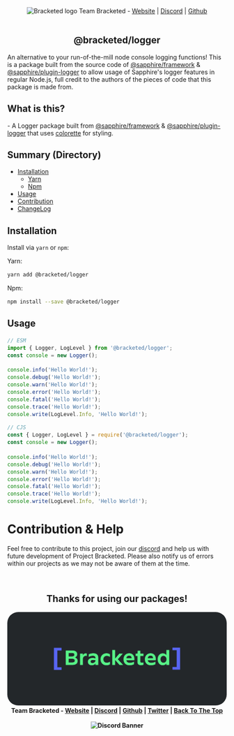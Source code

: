 <div align="center" id="top">
    <img src="https://raw.githubusercontent.com/Bracketed/Bracketed-Packages/main/assets/LogoText.png" alt="Bracketed logo" width="800"/>
    Team Bracketed - <a href="https://bracketed.co.uk" >Website</a> | <a href="https://bracketed.co.uk/discord" >Discord</a> | <a href="https://github.com/Bracketed" >Github</a>
</div>

<br>

<h2 align="center" >@bracketed/logger</h2>

An alternative to your run-of-the-mill node console logging functions!
This is a package built from the source code of [@sapphire/framework](https://www.npmjs.com/package/@sapphire/framework) & [@sapphire/plugin-logger](https://www.npmjs.com/package/@sapphire/plugin-logger) to allow usage of Sapphire's logger features in regular Node.js, full credit to the authors of the pieces of code that this package is made from.

<h2>What is this?</h2>

\- A Logger package built from [@sapphire/framework](https://www.npmjs.com/package/@sapphire/framework) & [@sapphire/plugin-logger](https://www.npmjs.com/package/@sapphire/plugin-logger) that uses [colorette](https://www.npmjs.com/package/colorette) for styling.

<h2>Summary (Directory)</h2>

-   [Installation](#Installation)
      <!--truncate-->
    -   [Yarn](#YarnInstall)
    -   [Npm](#NpmInstall)
-   [Usage](#Usage)
-   [Contribution](#Contribution)
-   [ChangeLog](#versionlog)

<h2 id="Installation">Installation</h2>

Install via `yarn` or `npm`:

<p id="YarnInstall">Yarn:</p>

```sh
yarn add @bracketed/logger
```

<p id="NpmInstall">Npm:</p>

```sh
npm install --save @bracketed/logger
```

<h2 id="Usage">Usage</h2>

```ts
// ESM
import { Logger, LogLevel } from '@bracketed/logger';
const console = new Logger();

console.info('Hello World!');
console.debug('Hello World!');
console.warn('Hello World!');
console.error('Hello World!');
console.fatal('Hello World!');
console.trace('Hello World!');
console.write(LogLevel.Info, 'Hello World!');
```

```ts
// CJS
const { Logger, LogLevel } = require('@bracketed/logger');
const console = new Logger();

console.info('Hello World!');
console.debug('Hello World!');
console.warn('Hello World!');
console.error('Hello World!');
console.fatal('Hello World!');
console.trace('Hello World!');
console.write(LogLevel.Info, 'Hello World!');
```

<h1 id="Contribution">Contribution & Help</h1>

Feel free to contribute to this project, join our [discord](https://bracketed.co.uk/discord) and help us with future development of Project Bracketed.
Please also notify us of errors within our projects as we may not be aware of them at the time.

<br>

<div align="center" style="font-weight: bold">
    <h2>Thanks for using our packages!</h2>
    <img src="https://github.com/Bracketed/Branding/blob/main/Banners/LogoBannerTextMini.png?raw=true" alt="Bracketed logo" width="900" style="border-radius: 25px" />
    Team Bracketed - <a href="https://bracketed.co.uk" >Website</a> | <a href="https://bracketed.co.uk/discord" >Discord</a> | <a href="https://github.com/Bracketed" >Github</a> | <a href="https://twitter.com/teambracketed" >Twitter</a> | <a href="#top" >Back To The Top</a>
    <br>
    <br>
    <img src="https://discordapp.com/api/guilds/1041758035355369542/widget.png?style=banner2" alt="Discord Banner" href="https://bracketed.co.uk/discord"/>
</div>
